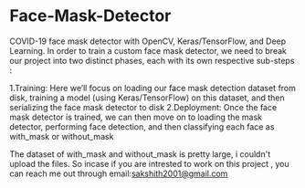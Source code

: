 # Face-Mask-Detector
COVID-19 face mask detector with OpenCV, Keras/TensorFlow, and Deep Learning.
In order to train a custom face mask detector, we need to break our project into two distinct phases, each with its own respective sub-steps :

1.Training: Here we’ll focus on loading our face mask detection dataset from disk, training a model (using Keras/TensorFlow) on this dataset, and then serializing the face mask detector to disk
2.Deployment: Once the face mask detector is trained, we can then move on to loading the mask detector, performing face detection, and then classifying each face as with_mask or without_mask

The dataset of with_mask and without_mask is pretty large, i couldn't upload the files. So incase if you are intrested to work on this project , you can reach me out through email:sakshith2001@gmail.com
